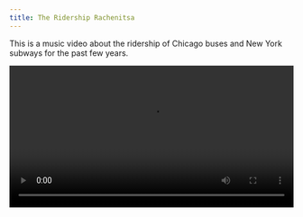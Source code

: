 ```yaml
---
title: The Ridership Rachenitsa
---
```

This is a music video about the ridership of Chicago buses and New York subways
for the past few years.

<video src="<%= @item.identifier %>transit.webm" controls width="100%">

## Music
Each musical beat is a day, as is each vertical line. One musical instrument
represents the daily ridership of Chicago buses, and the other represens the daily
ridership of New York subways. (Both are measured at fare collection points.)

## Video
The vertical line on the graph also represents the daily ridership. It is colored
according to the city whose ridership was proportionately higher for that day.
The top of the line is the rate for the city with proportionately higher ridership,
and the bottom of the line is for the one with proportionately lower ridership.

Daily ridership is also represented by the white/grey ticks at the left and right
of the video. The brightest tick is for the present day, and the duller ticks are
for progressively earlier days going back seven days.

## Related
More music
* [CSV Soundsystem](http://csvsoundsystem.com)
* [FMS Symphony](http://fms.csvsoundsystem.com)

Why
* [Music videos in R](http://www.livestream.com/knerd/video?clipId=pla_a5d59285-9399-47dc-aaef-2b9a77142d5e)
* [Sensory data experiences](/!/sensory-data-experiences)

Software
* [Source code for the Ridership Rachenitsa](https://github.com/csv/transit-ridership)
* [Data-driven rhythms](https://github.com/csv/ddr)
